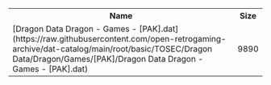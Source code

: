 <table>
<tr><th>Name</th><th>Size</th></tr>
<tr><td>[Dragon Data Dragon - Games - [PAK].dat](https://raw.githubusercontent.com/open-retrogaming-archive/dat-catalog/main/root/basic/TOSEC/Dragon Data/Dragon/Games/[PAK]/Dragon Data Dragon - Games - [PAK].dat)</td><td>9890</td></tr>
</table>
